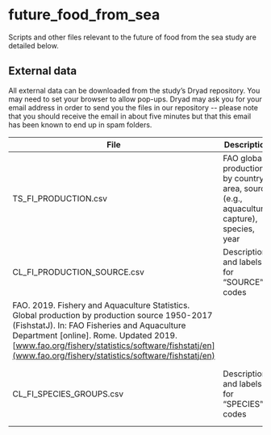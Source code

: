 # future_food_from_sea
Scripts and other files relevant to the future of food from the sea study are detailed below.

## External data

All external data can be downloaded from the study’s Dryad repository. You may need to set your browser to allow pop-ups. Dryad may ask you for your email address in order to send you the files in our repository -- please note that you should receive the email in about five minutes but that this email has been known to end up in spam folders.

| File | Description | Reference |
| ----- | ----- | ----- |
| TS_FI_PRODUCTION.csv | FAO global production by country, area, source (e.g., aquaculture, capture), species, year | FAO. 2019. Fishery and Aquaculture Statistics. Global production by production source 1950-2017 (FishstatJ). In: FAO Fisheries and Aquaculture Department [online]. Rome. Updated 2019. [www.fao.org/fishery/statistics/software/fishstatj/en](www.fao.org/fishery/statistics/software/fishstatj/en) |
| CL_FI_PRODUCTION_SOURCE.csv | Descriptions and labels for “SOURCE” codes | 
FAO. 2019. Fishery and Aquaculture Statistics. Global production by production source 1950-2017 (FishstatJ). In: FAO Fisheries and Aquaculture Department [online]. Rome. Updated 2019. [www.fao.org/fishery/statistics/software/fishstatj/en](www.fao.org/fishery/statistics/software/fishstatj/en) |
| CL_FI_SPECIES_GROUPS.csv | Descriptions and labels for “SPECIES” codes | FAO. 2019. Fishery and Aquaculture Statistics. Global production by production source 1950-2017 (FishstatJ). In: FAO Fisheries and Aquaculture Department [online]. Rome. Updated 2019. [www.fao.org/fishery/statistics/software/fishstatj/en](www.fao.org/fishery/statistics/software/fishstatj/en) |





